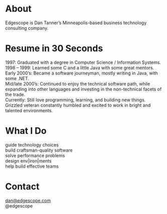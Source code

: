 # About
Edgescope is Dan Tanner’s Minneapolis-based business technology consulting company.

# Resume in 30 Seconds
1997: Graduated with a degree in Computer Science / Information Systems.  
1998 – 1999: Learned some C and a little Java with some great mentors.  
Early 2000’s: Became a software journeyman, mostly writing in Java, with some .NET.  
Mid/late 2000’s: Continued to enjoy the technical software path, while expanding into other languages and investing in the non-technical facets of the trade.  
Currently: Still love programming, learning, and building new things. Grizzled veteran constantly humbled and excited to work in bright and talented environments.  

# What I Do
guide technology choices  
build craftsman-quality software  
solve performance problems  
design env|iron|ments  
help build effective teams  

# Contact
dan@edgescope.com  
@edgescope
